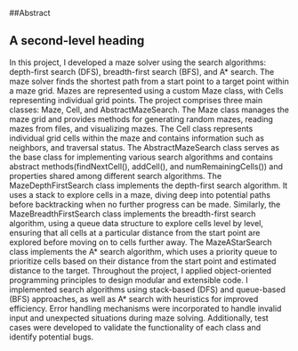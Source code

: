 ##Abstract
## A second-level heading
In this project, I developed a maze solver using the search algorithms: depth-first search (DFS), breadth-first search (BFS), and A* search. 
The maze solver finds the shortest path from a start point to a target point within a maze grid. Mazes are represented using a custom Maze class, with Cells representing individual grid points.
The project comprises three main classes: Maze, Cell, and AbstractMazeSearch. 
The Maze class manages the maze grid and provides methods for generating random mazes, reading mazes from files, and visualizing mazes. The Cell class represents individual grid cells within the maze and contains information such as neighbors, and traversal status. The AbstractMazeSearch class serves as the base class for implementing various search algorithms and contains abstract methods(findNextCell(), addCell(), and numRemainingCells()) and properties shared among different search algorithms. 
The MazeDepthFirstSearch class implements the depth-first search algorithm. 
It uses a stack to explore cells in a maze, diving deep into potential paths before backtracking when no further progress can be made. Similarly, the MazeBreadthFirstSearch class implements the breadth-first search algorithm, using a queue data structure to explore cells level by level, ensuring that all cells at a particular distance from the start point are explored before moving on to cells further away. The MazeAStarSearch class implements the A* search algorithm, which uses a priority queue to prioritize cells based on their distance from the start point and estimated distance to the target.
Throughout the project, I applied object-oriented programming principles to design modular and extensible code. I implemented search algorithms using stack-based (DFS) and queue-based (BFS) approaches, as well as A* search with heuristics for improved efficiency. Error handling mechanisms were incorporated to handle invalid input and unexpected situations during maze solving. Additionally, test cases were developed to validate the functionality of each class and identify potential bugs.


